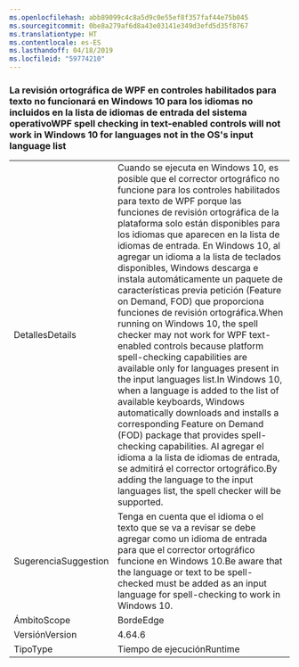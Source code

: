 ```yaml
---
ms.openlocfilehash: abb89099c4c8a5d9c0e55ef8f357faf44e75b045
ms.sourcegitcommit: 0be8a279af6d8a43e03141e349d3efd5d35f8767
ms.translationtype: HT
ms.contentlocale: es-ES
ms.lasthandoff: 04/18/2019
ms.locfileid: "59774210"
---
```

### <a name="wpf-spell-checking-in-text-enabled-controls-will-not-work-in-windows-10-for-languages-not-in-the-oss-input-language-list"></a><span data-ttu-id="c73d6-101">La revisión ortográfica de WPF en controles habilitados para texto no funcionará en Windows 10 para los idiomas no incluidos en la lista de idiomas de entrada del sistema operativo</span><span class="sxs-lookup"><span data-stu-id="c73d6-101">WPF spell checking in text-enabled controls will not work in Windows 10 for languages not in the OS's input language list</span></span>

|   |   |
|---|---|
|<span data-ttu-id="c73d6-102">Detalles</span><span class="sxs-lookup"><span data-stu-id="c73d6-102">Details</span></span>|<span data-ttu-id="c73d6-103">Cuando se ejecuta en Windows 10, es posible que el corrector ortográfico no funcione para los controles habilitados para texto de WPF porque las funciones de revisión ortográfica de la plataforma solo están disponibles para los idiomas que aparecen en la lista de idiomas de entrada. En Windows 10, al agregar un idioma a la lista de teclados disponibles, Windows descarga e instala automáticamente un paquete de características previa petición (Feature on Demand, FOD) que proporciona funciones de revisión ortográfica.</span><span class="sxs-lookup"><span data-stu-id="c73d6-103">When running on Windows 10, the spell checker may not work for WPF text-enabled controls because platform spell-checking capabilities are available only for languages present in the input languages list.In Windows 10, when a language is added to the list of available keyboards, Windows automatically downloads and installs a corresponding Feature on Demand (FOD) package that provides spell-checking capabilities.</span></span> <span data-ttu-id="c73d6-104">Al agregar el idioma a la lista de idiomas de entrada, se admitirá el corrector ortográfico.</span><span class="sxs-lookup"><span data-stu-id="c73d6-104">By adding the language to the input languages list, the spell checker will be supported.</span></span>|
|<span data-ttu-id="c73d6-105">Sugerencia</span><span class="sxs-lookup"><span data-stu-id="c73d6-105">Suggestion</span></span>|<span data-ttu-id="c73d6-106">Tenga en cuenta que el idioma o el texto que se va a revisar se debe agregar como un idioma de entrada para que el corrector ortográfico funcione en Windows 10.</span><span class="sxs-lookup"><span data-stu-id="c73d6-106">Be aware that the language or text to be spell-checked must be added as an input language for spell-checking to work in Windows 10.</span></span>|
|<span data-ttu-id="c73d6-107">Ámbito</span><span class="sxs-lookup"><span data-stu-id="c73d6-107">Scope</span></span>|<span data-ttu-id="c73d6-108">Borde</span><span class="sxs-lookup"><span data-stu-id="c73d6-108">Edge</span></span>|
|<span data-ttu-id="c73d6-109">Versión</span><span class="sxs-lookup"><span data-stu-id="c73d6-109">Version</span></span>|<span data-ttu-id="c73d6-110">4.6</span><span class="sxs-lookup"><span data-stu-id="c73d6-110">4.6</span></span>|
|<span data-ttu-id="c73d6-111">Tipo</span><span class="sxs-lookup"><span data-stu-id="c73d6-111">Type</span></span>|<span data-ttu-id="c73d6-112">Tiempo de ejecución</span><span class="sxs-lookup"><span data-stu-id="c73d6-112">Runtime</span></span>|
